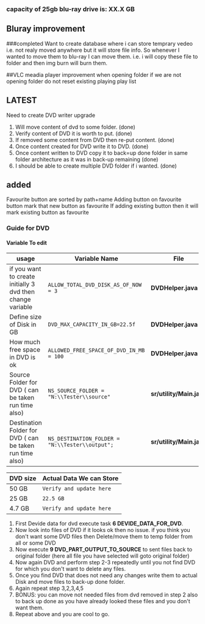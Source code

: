 ### capacity of 25gb blu-ray drive is: XX.X GB


## Bluray improvement
 
###completed
Want to create database where i can store temprary vedeo i.e. not realy moved anywhere but it will store file info.
So whenever I wanted to move them to blu-ray I can move them. i.e. i will copy these file to folder and then img burn will burn them.

##VLC meadia player improvement
when opening folder if we are not opening folder do not reset existing playing play list

## LATEST
Need to create DVD writer upgrade
1. Will move content of dvd to some folder. (done)
2. Verify content of DVD it is worth to put. (done)
3. If removed some content from DVD then re-put content. (done)
4. Once content created for DVD write it to DVD. (done)
5. Once content written to DVD copy it to back=up done folder in same folder architecture as it was in back-up remaining (done)
6. I should be able to create multiple DVD folder if i wanted. (done)

## added
Favourite button are sorted by path+name
Adding button on favourite button mark that new button as favourite
If adding existing  button then it will mark existing button as favourite

### Guide for DVD
#### Variable To edit
| usage                                                      | Variable Name                                   | File               |
|------------------------------------------------------------|-------------------------------------------------|--------------------|
| if you want to create initially 3 dvd then change variable | `ALLOW_TOTAL_DVD_DISK_AS_OF_NOW = 3`            | **DVDHelper.java** | 
| Define size of Disk in GB                                  | `DVD_MAX_CAPACITY_IN_GB=22.5f`                  | **DVDHelper.java** |
| How much free space in DVD is ok                           | `ALLOWED_FREE_SPACE_OF_DVD_IN_MB = 100`         | **DVDHelper.java** |
| Source Folder for DVD ( can be taken run time also)        | `NS_SOURCE_FOLDER = "N:\\Tester\\source"`       | **sr/utility/Main.java** |
| Destination Folder for DVD ( can be taken run time also)   | `NS_DESTINATION_FOLDER = "N:\\Tester\\output";` | **sr/utility/Main.java** |


| DVD size | Actual Data We can Store |
|----------|--------------------------|
| 50 GB    | `Verify and update here` | 
| 25 GB    | `22.5 GB`                |
| 4.7 GB   | `Verify and update here` |

  
1. First Devide data for dvd execute task **6 DEVIDE_DATA_FOR_DVD**.  
2. Now look into files of DVD if it looks ok then no issue. if you think you don't want some DVD files then Delete/move them to temp folder from all or some DVD 
3. Now execute **9 DVD_PART_OUTPUT_TO_SOURCE** to sent files back to original folder (here all file you have selected will goto original folder)
4. Now again DVD and perform step 2-3 repeatedly until you not find DVD for which you don't want to delete any files.
5. Once you find DVD that does not need any changes write them to actual Disk and move files to back-up done folder.
6. Again repeat step 3,2,3,4,5
6. BONUS: you can move not needed files from dvd removed in step 2 also to back up done as you have already looked these files and you don't want them.
7. Repeat above and you are cool to go.

